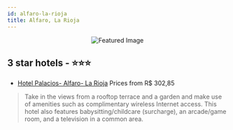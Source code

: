 ```yaml
---
id: alfaro-la-rioja
title: Alfaro, La Rioja
---
```


<center><img src="https://i.travelapi.com/hotels/2000000/1620000/1614100/1614033/98c2d62c_z.jpg" alt="Featured Image" /></center>


##  3 star hotels - ⭐️⭐️⭐️

-    [Hotel Palacios- Alfaro- La Rioja](https://us.hurb.com/hotels/alfaro/hotel-palacios-alfaro-la-rioja-JNP-JP032750?cmp=18055) Prices from R$ 302,85
   > Take in the views from a rooftop terrace and a garden and make use of amenities such as complimentary wireless Internet access. This hotel also features babysitting/childcare (surcharge), an arcade/game room, and a television in a common area.
